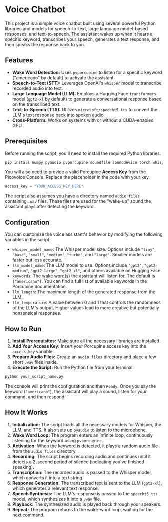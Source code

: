 # Voice Chatbot

This project is a simple voice chatbot built using several powerful Python libraries and models for speech-to-text, large language model-based responses, and text-to-speech. The assistant wakes up when it hears a specific keyword, transcribes your speech, generates a text response, and then speaks the response back to you.

## Features

  * **Wake Word Detection:** Uses `pvporcupine` to listen for a specific keyword ("americano" by default) to activate the assistant.
  * **Speech-to-Text (STT):** Leverages OpenAI's `whisper` model to transcribe recorded audio into text.
  * **Large Language Model (LLM):** Employs a Hugging Face `transformers` model (`gpt2-xl` by default) to generate a conversational response based on the transcribed text.
  * **Text-to-Speech (TTS):** Utilizes `microsoft/speecht5_tts` to convert the LLM's text response back into spoken audio.
  * **Cross-Platform:** Works on systems with or without a CUDA-enabled GPU.

## Prerequisites

Before running the script, you'll need to install the required Python libraries.

```bash
pip install numpy pyaudio pvporcupine soundfile sounddevice torch whisper-openai transformers datasets scipy
```

You will also need to provide a valid Porcupine **Access Key** from the Picovoice Console. Replace the placeholder in the code with your key.

```python
access_key = "YOUR_ACCESS_KEY_HERE"
```

The script also assumes you have a directory named `audio files` containing `.wav` files. These files are used for the "wake-up" sound the assistant plays after detecting the keyword.

## Configuration

You can customize the voice assistant's behavior by modifying the following variables in the script:

  * `whisper_model_name`: The Whisper model size. Options include `"tiny"`, `"base"`, `"small"`, `"medium"`, `"turbo"`, and `"large"`. Smaller models are faster but less accurate.
  * `llm_model_name`: The LLM model to use. Options include `"gpt2"`, `"gpt2-medium"`, `"gpt2-large"`, `"gpt2-xl"`, and others available on Hugging Face.
  * `keywords`: The wake word(s) the assistant will listen for. The default is `["americano"]`. You can find a full list of available keywords in the Porcupine documentation.
  * `llm_length`: The maximum length of the generated response from the LLM.
  * `llm_temperature`: A value between 0 and 1 that controls the randomness of the LLM's output. Higher values lead to more creative but potentially nonsensical responses.

## How to Run

1.  **Install Prerequisites:** Make sure all the necessary libraries are installed.
2.  **Add Your Access Key:** Insert your Porcupine access key into the `access_key` variable.
3.  **Prepare Audio Files:** Create an `audio files` directory and place a few short `.wav` files inside.
4.  **Execute the Script:** Run the Python file from your terminal.

<!-- end list -->

```bash
python your_script_name.py
```

The console will print the configuration and then `Ready`. Once you say the keyword (`"americano"`), the assistant will play a sound, listen for your command, and then respond.

## How It Works

1.  **Initialization:** The script loads all the necessary models for Whisper, the LLM, and TTS. It also sets up `pyaudio` to listen to the microphone.
2.  **Wake Word Loop:** The program enters an infinite loop, continuously listening for the keyword using `pvporcupine`.
3.  **Activation:** When the keyword is detected, it plays a random audio file from the `audio files` directory.
4.  **Recording:** The script begins recording audio and continues until it detects a 2-second period of silence (indicating you've finished speaking).
5.  **Transcription:** The recorded audio is passed to the Whisper model, which converts it into a text string.
6.  **Response Generation:** The transcribed text is sent to the LLM (`gpt2-xl`), which generates a relevant text response.
7.  **Speech Synthesis:** The LLM's response is passed to the `speecht5_tts` model, which synthesizes it into a `.wav` file.
8.  **Playback:** The synthesized audio is played back through your speakers.
9.  **Repeat:** The program returns to the wake-word loop, waiting for the next command.